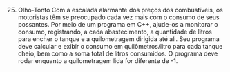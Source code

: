 25. Olho-Tonto Com a escalada alarmante dos preços dos combustíveis, os motoristas 
têm se preocupado cada vez mais com o consumo de seus possantes. Por meio de 
um  programa  em  C++,  ajude-os  a  monitorar  o  consumo,  registrando,  a  cada 
abastecimento,  a  quantidade  de  litros  para  encher  o  tanque  e  a  quilometragem 
dirigida até ali. Seu programa deve calcular e exibir o consumo em quilômetros/litro 
para cada tanque cheio, bem como a soma total de litros consumidos. O programa 
deve rodar enquanto a quilometragem lida for diferente de -1.


